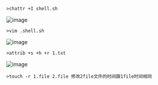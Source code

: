 	>chattr +I shell.sh
![image](/assets/Pentest_Note/master/img/581.png)

	>vim .shell.sh
![image](/assets/Pentest_Note/master/img/582.png)

	>attrib +s +h +r 1.txt
![image](/assets/Pentest_Note/master/img/583.png)
	
	>touch -r 1.file 2.file 修改2file文件的时间跟1file时间相同